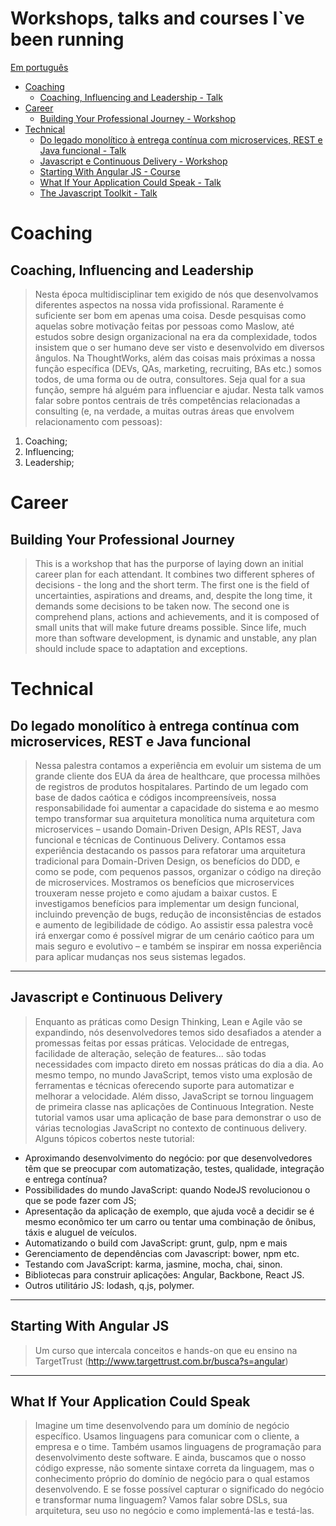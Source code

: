 
# Workshops, talks and courses I`ve been running
[Em português](https://github.com/bymarkone/productions/leiame.md)

- [Coaching](#coaching)  
  - [Coaching, Influencing and Leadership - Talk](#coaching-influencing-and-leadership)
- [Career](#career)
  - [Building Your Professional Journey - Workshop](#building-your-professional-journey)
- [Technical](#technical)
  - [Do legado monolítico à entrega contínua com microservices, REST e Java funcional - Talk](#do-legado-monolitico-a-entrega-continua-com-microservices-rest-e-java-funcional)
  - [Javascript e Continuous Delivery - Workshop](#javascript-e-continuous-delivery)
  - [Starting With Angular JS - Course](#starting-with-angular-js)
  - [What If Your Application Could Speak - Talk](#what-if-your-application-could-speak)
  - [The Javascript Toolkit - Talk](#the-javascript-toolkit)

# Coaching

## Coaching, Influencing and Leadership

  > Nesta época multidisciplinar tem exigido de nós que desenvolvamos diferentes aspectos na nossa vida profissional. Raramente é suficiente ser bom em apenas uma coisa. Desde pesquisas como aquelas sobre motivação feitas por pessoas como Maslow, até estudos sobre design organizacional na era da complexidade, todos insistem que o ser humano deve ser visto e desenvolvido em diversos ângulos.
  > Na ThoughtWorks, além das coisas mais próximas a nossa função específica (DEVs, QAs, marketing, recruiting, BAs etc.) somos todos, de uma forma ou de outra, consultores. Seja qual for a sua função, sempre há alguém para influenciar e ajudar.
  > Nesta talk vamos falar sobre pontos centrais de três competências relacionadas a consulting (e, na verdade, a muitas outras áreas que envolvem relacionamento com pessoas):
  1. Coaching; 
  2. Influencing; 
  3. Leadership;
  
# Career

## Building Your Professional Journey

  > This is a workshop that has the purporse of laying down an initial career plan for each attendant. It combines two different spheres of decisions - the long and the short term. The first one is the field of uncertainties, aspirations and dreams, and, despite the long time, it demands some decisions to be taken now. The second one is comprehend plans, actions and achievements, and it is composed of small units that will make future dreams possible. Since life, much more than software development, is dynamic and unstable, any plan should include space to adaptation and exceptions.

# Technical

## Do legado monolítico à entrega contínua com microservices, REST e Java funcional

  > Nessa palestra contamos a experiência em evoluir um sistema de um grande cliente dos EUA da área de healthcare, que processa milhões de registros de produtos hospitalares. Partindo de um legado com base de dados caótica e códigos incompreensíveis, nossa responsabilidade foi aumentar a capacidade do sistema e ao mesmo tempo transformar sua arquitetura monolítica numa arquitetura com microservices – usando Domain-Driven Design, APIs REST, Java funcional e técnicas de Continuous Delivery.
  > Contamos essa experiência destacando os passos para refatorar uma arquitetura tradicional para Domain-Driven Design, os benefícios do DDD, e como se pode, com pequenos passos, organizar o código na direção de microservices. Mostramos os benefícios que microservices trouxeram nesse projeto e como ajudam a baixar custos. E investigamos benefícios para implementar um design funcional, incluindo prevenção de bugs, redução de inconsistências de estados e aumento de legibilidade de código.
  > Ao assistir essa palestra você irá enxergar como é possível migrar de um cenário caótico para um mais seguro e evolutivo – e também se inspirar em nossa experiência para aplicar mudanças nos seus sistemas legados.

--- 

## Javascript e Continuous Delivery

  > Enquanto as práticas como Design Thinking, Lean e Agile vão se expandindo, nós desenvolvedores temos sido desafiados a atender a promessas feitas por essas práticas. Velocidade de entregas, facilidade de alteração, seleção de features... são todas necessidades com impacto direto em nossas práticas do dia a dia.
  Ao mesmo tempo, no mundo JavaScript, temos visto uma explosão de ferramentas e técnicas oferecendo suporte para automatizar e melhorar a velocidade. Além disso, JavaScript se tornou linguagem de primeira classe nas aplicações de Continuous Integration.
  Neste tutorial vamos usar uma aplicação de base para demonstrar o uso de várias tecnologias JavaScript no contexto de continuous delivery. Alguns tópicos cobertos neste tutorial:
  - Aproximando desenvolvimento do negócio: por que desenvolvedores têm que se preocupar com automatização, testes, qualidade, integração e entrega contínua?
  - Possibilidades do mundo JavaScript: quando NodeJS revolucionou o que se pode fazer com JS;
  - Apresentação da aplicação de exemplo, que ajuda você a decidir se é mesmo econômico ter um carro ou tentar uma combinação de ônibus, táxis e aluguel de veículos.
  - Automatizando o build com JavaScript: grunt, gulp, npm e mais
  - Gerenciamento de dependências com Javascript: bower, npm etc.
  - Testando com JavaScript: karma, jasmine, mocha, chai, sinon.
  - Bibliotecas para construir aplicações: Angular, Backbone, React JS.
  - Outros utilitário JS: lodash, q.js, polymer.

--- 

## Starting With Angular JS

  > Um curso que intercala conceitos e hands-on que eu ensino na TargetTrust (http://www.targettrust.com.br/busca?s=angular)

--- 

## What If Your Application Could Speak

  > Imagine um time desenvolvendo para um domínio de negócio específico. Usamos linguagens para comunicar com o cliente, a empresa e o time. Também usamos linguagens de programação para desenvolvimento deste software. E ainda, buscamos que o nosso código expresse, não somente sintaxe correta da linguagem, mas o conhecimento próprio do domínio de negócio para o qual estamos desenvolvendo. E se fosse possível capturar o significado do negócio e transformar numa linguagem? Vamos falar sobre DSLs, sua arquitetura, seu uso no negócio e como implementá-las e testá-las.
